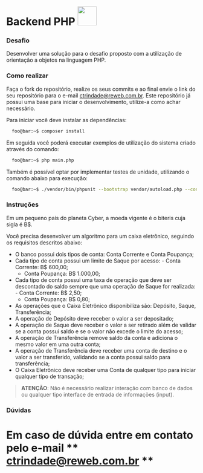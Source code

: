
# Backend PHP <img src="http://www.reweb.com.br/assets/frontend/img/logo_new.png" width="50">

### Desafio

Desenvolver uma solução para o desafio proposto com a utilização de orientação a objetos na linguagem PHP.

### Como realizar

Faça o fork do repositório, realize os seus commits e ao final envie o link do seu repositório para o e-mail ctrindade@reweb.com.br. Este repositório já possui uma base para iniciar o desenvolvimento, utilize-a como achar necessário.

Para iniciar você deve instalar as dependências:

```zsh
  foo@bar:~$ composer install
```

Em seguida você poderá executar exemplos de utilização do sistema criado através do comando:

```zsh
  foo@bar:~$ php main.php
```

Também é possível optar por implementar testes de unidade, utilizando o comando abaixo para execução:

```zsh
  foo@bar:~$ ./vendor/bin/phpunit --bootstrap vendor/autoload.php --configuration phpunit.xml
```

### Instruções

Em um pequeno país do planeta Cyber, a moeda vigente é o biteris cuja sigla é B\$.

Você precisa desenvolver um algoritmo para um caixa eletrônico, seguindo os requisitos descritos abaixo:

- O banco possui dois tipos de conta: Conta Corrente e Conta Poupança;
- Cada tipo de conta possui um limite de Saque por acesso: - Conta Corrente: B$ 600,00;
	- Conta Poupança: B$ 1.000,00;
- Cada tipo de conta possui uma taxa de operação que deve ser descontado do saldo sempre que uma operação de Saque for realizada: - Conta Corrente: B$ 2,50;
	- Conta Poupança: B$ 0,80;
- As operações que o Caixa Eletrônico disponibiliza são: Depósito, Saque, Transferência;
- A operação de Depósito deve receber o valor a ser depositado;
- A operação de Saque deve receber o valor a ser retirado além de validar se a conta possui saldo e se o valor não excede o limite do acesso;
- A operação de Transferência remove saldo da conta e adiciona o mesmo valor em uma outra conta;
- A operação de Transferência deve receber uma conta de destino e o valor a ser transferido, validando se a conta possui saldo para transferência;
- O Caixa Eletrônico deve receber uma Conta de qualquer tipo para iniciar qualquer tipo de transação;

> **ATENÇÃO**: Não é necessário realizar interação com banco de dados ou qualquer tipo interface de entrada de informações (input).

### Dúvidas

Em caso de dúvida entre em contato pelo e-mail ** ctrindade@reweb.com.br **
=======

